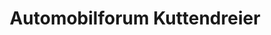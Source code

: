 ---
title: "Automobilforum Kuttendreier"
url: /muenchen/automobilforum-kuttendreier/
shop: Autohaus
---